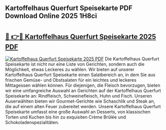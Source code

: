 ## Kartoffelhaus Querfurt Speisekarte PDF Download Online 2025 1H8ci

# <h2><a href="http://gcdeccl.nevu.top/?p=Kartoffelhaus+Querfurt+Speisekarte">🔗 👉🔴 Kartoffelhaus Querfurt Speisekarte 2025 PDF</a></h2>

[![Kartoffelhaus Querfurt Speisekarte 2025 PDF](https://i.imgur.com/dBaPXMq.png)](http://gcdeccl.nevu.top/?p=Kartoffelhaus+Querfurt+Speisekarte)
Die Kartoffelhaus Querfurt Speisekarte ist nicht nur eine Liste von Gerichten, sondern auch die Möglichkeit, etwas Leckeres zu wählen. Wir bieten auf unserer Kartoffelhaus Querfurt Speisekarte einen Salatbereich an, in dem Sie aus frischen Gemüse- und Obstsalaten für ein leichtes und leckeres Mittagessen wählen können. Für diejenigen, die Fleisch bevorzugen, bieten wir eine umfangreiche Auswahl an Gerichten auf der Kartoffelhaus Querfurt Speisekarte an: Rindfleisch, Schweinefleisch, Huhn und Fisch. Unseren Auserwählten bieten wir Gourmet-Gerichte wie Schaschlik und Steak an, die auf einem alten Feuer zubereitet werden. Unsere Kartoffelhaus Querfurt Speisekarte umfasst eine große Auswahl an Desserts, von klassischen Torten und Kuchen bis hin zu exquisiten Crème Brûlée und Schokoladenspezialitäten.
